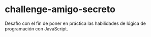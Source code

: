 # challenge-amigo-secreto
Desafío con el fin de poner en práctica las habilidades de lógica de programación con JavaScript. 
